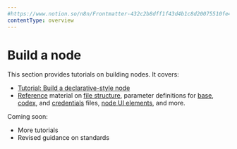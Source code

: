 ```yaml
---
#https://www.notion.so/n8n/Frontmatter-432c2b8dff1f43d4b1c8d20075510fe4
contentType: overview
---
```


# Build a node

This section provides tutorials on building nodes. It covers:

* [Tutorial: Build a declarative-style node](/integrations/creating-nodes/build/declarative-style-node/)
* [Reference](/integrations/creating-nodes/build/reference/) material on [file structure](/integrations/creating-nodes/build/reference/node-file-structure/), parameter definitions for [base](/integrations/creating-nodes/build/reference/node-base-files/), [codex](/integrations/creating-nodes/build/reference/node-codex-files/), and [credentials](/integrations/creating-nodes/build/reference/credentials-files/) files, [node UI elements](/integrations/creating-nodes/build/reference/ui-elements/), and more.

Coming soon:

* More tutorials
* Revised guidance on standards

<!--
* [Build a programmatic-style node](/integrations/creating-nodes/build/programmatic-style-node/)
* [Build a trigger node](/integrations/creating-nodes/build/create-trigger-node/)


If you are unsure which tutorial to use, refer to [Choose your node building approach](/integrations/creating-nodes/plan/choose-node-method/) to understand the different styles of node building.

-->


